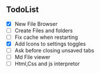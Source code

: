 ## TodoList

- [x] New File Browser
- [ ] Create Files and folders
- [ ] Fix cache when restarting
- [x] Add Icons to settings toggles
- [ ] Ask before closing unsaved tabs
- [ ] Md File viewer
- [ ] Html,Css and js interpretor
